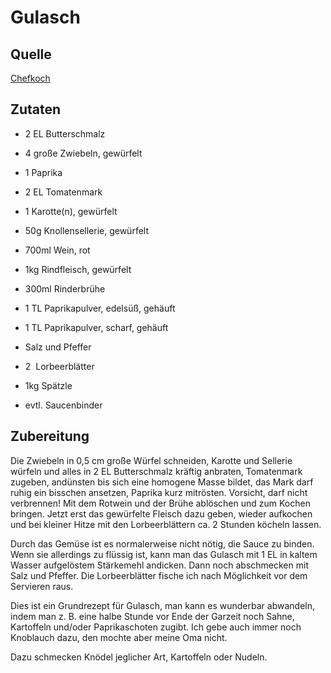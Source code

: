
# Gulasch

## Quelle
[Chefkoch](https://www.chefkoch.de/rezepte/431091134310048/Gulasch-nach-Oma-Magda.html)

## Zutaten



- 2 EL Butterschmalz 
- 4 große Zwiebeln, gewürfelt 
- 1 Paprika
- 2 EL Tomatenmark 
- 1 Karotte(n), gewürfelt 
- 50g Knollensellerie, gewürfelt 
- 700ml Wein, rot 
- 1kg Rindfleisch, gewürfelt 
- 300ml Rinderbrühe 
- 1 TL Paprikapulver, edelsüß, gehäuft 
- 1 TL Paprikapulver, scharf, gehäuft 

- Salz und Pfeffer 
- 2  Lorbeerblätter 
- 1kg Spätzle
- evtl. Saucenbinder 



## Zubereitung


Die Zwiebeln in 0,5 cm große Würfel schneiden, Karotte und Sellerie würfeln und alles in 2 EL Butterschmalz kräftig anbraten, Tomatenmark zugeben, andünsten bis sich eine homogene Masse bildet, das Mark darf ruhig ein bisschen ansetzen, Paprika kurz mitrösten.
Vorsicht, darf nicht verbrennen! Mit dem Rotwein und der Brühe ablöschen und zum Kochen bringen.
Jetzt erst das gewürfelte Fleisch dazu geben, wieder aufkochen und bei kleiner Hitze mit den Lorbeerblättern ca. 2 Stunden köcheln lassen.

Durch das Gemüse ist es normalerweise nicht nötig, die Sauce zu binden.
Wenn sie allerdings zu flüssig ist, kann man das Gulasch mit 1 EL in kaltem Wasser aufgelöstem Stärkemehl andicken.
Dann noch abschmecken mit Salz und Pfeffer.
Die Lorbeerblätter fische ich nach Möglichkeit vor dem Servieren raus.

Dies ist ein Grundrezept für Gulasch, man kann es wunderbar abwandeln, indem man z. B. eine halbe Stunde vor Ende der Garzeit noch Sahne, Kartoffeln und/oder Paprikaschoten zugibt.
Ich gebe auch immer noch Knoblauch dazu, den mochte aber meine Oma nicht.

Dazu schmecken Knödel jeglicher Art, Kartoffeln oder Nudeln.


